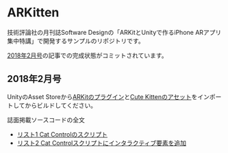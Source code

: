 # ARKitten
技術評論社の月刊誌Software Designの「ARKitとUnityで作るiPhone ARアプリ集中特講」で開発するサンプルのリポジトリです。

[2018年2月号](http://gihyo.jp/magazine/SD/archive/2018/201802)の記事での完成状態がコミットされています。

## 2018年2月号
UnityのAsset Storeから[ARKitのプラグイン](http://u3d.as/RTd)と[Cute Kittenのアセット](http://u3d.as/cvs)をインポートしてからビルドしてください。

誌面掲載ソースコードの全文

- [リスト1 Cat Controlのスクリプト](https://gist.github.com/ktaka/476875c22e63c4d6339b9f7451476eb6)
- [リスト2 Cat Controlスクリプトにインタラクティブ要素を追加](https://github.com/ktaka/ARKitten/blob/master/Assets/CatControl.cs)
